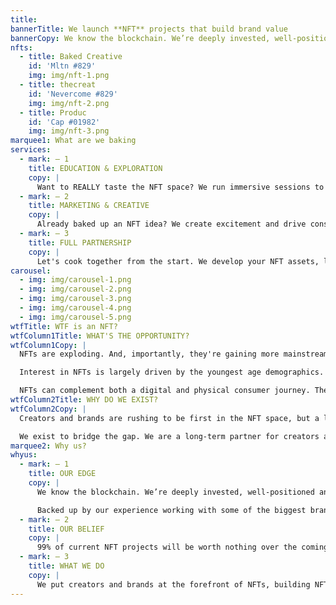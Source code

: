 ```yaml
---
title:
bannerTitle: We launch **NFT** projects that build brand value
bannerCopy: We know the blockchain. We’re deeply invested, well-positioned and experienced across the most important technology and creative platforms in the NFT world.
nfts:
  - title: Baked Creative
    id: 'Mltn #829'
    img: img/nft-1.png
  - title: thecreat
    id: 'Nevercome #829'
    img: img/nft-2.png
  - title: Produc
    id: 'Cap #01982'
    img: img/nft-3.png
marquee1: What are we baking
services:
  - mark: — 1
    title: EDUCATION & EXPLORATION
    copy: |
      Want to REALLY taste the NFT space? We run immersive sessions to educate your team on NFTs, crypto and the metaverse - then help you make your first move.
  - mark: — 2
    title: MARKETING & CREATIVE
    copy: |
      Already baked up an NFT idea? We create excitement and drive consumers to engage with your NFT through great creative, media and community building.
  - mark: — 3
    title: FULL PARTNERSHIP
    copy: |
      Let's cook together from the start. We develop your NFT assets, launch strategy, smart contract and much more. Everything you need for a successful NFT launch.
carousel:
  - img: img/carousel-1.png
  - img: img/carousel-2.png
  - img: img/carousel-3.png
  - img: img/carousel-4.png
  - img: img/carousel-5.png
wtfTitle: WTF is an NFT?
wtfColumn1Title: WHAT'S THE OPPORTUNITY?
wtfColumn1Copy: |
  NFTs are exploding. And, importantly, they're gaining more mainstream relevance. The rapid growth in interest in NFTs is built upon the first layer of the web, the internet, and the second layer, social media. We see the blockchain and NFTs as the third, emerging layer of modern consumer technology.

  Interest in NFTs is largely driven by the youngest age demographics. They allow direct engagement and co-creation with content creators, inspiring consumers with purpose & scaling consumer participation and engagement.

  NFTs can complement both a digital and physical consumer journey. The culture is driven by drops and collaborations, which enables brands to create a launch culture of collaborations and dedicated product capsules to drive meaningful energy.
wtfColumn2Title: WHY DO WE EXIST?
wtfColumn2Copy: |
  Creators and brands are rushing to be first in the NFT space, but a lack of knowledge is leading to the market being flooded with low quality, poorly executed launches.

  We exist to bridge the gap. We are a long-term partner for creators and brands who see NFTs through the lens of an opportunity to deliver value to their consumers over the net 50 years.
marquee2: Why us?
whyus:
  - mark: — 1
    title: OUR EDGE
    copy: |
      We know the blockchain. We’re deeply invested, well-positioned and experienced across the most important technology and creative platforms in the NFT world.

      Backed up by our experience working with some of the biggest brands in the world, we can deliver brand-defining NFT launches.
  - mark: — 2
    title: OUR BELIEF
    copy: |
      99% of current NFT projects will be worth nothing over the coming years. They are built on dangerously short-term thinking. We are thinking dramatically more long-term. NFT projects we collaborate on must have a vision to give consumers value, using the technology as gateway to building brand value.
  - mark: — 3
    title: WHAT WE DO
    copy: |
      We put creators and brands at the forefront of NFTs, building NFT projects that deliver long-term value for consumers, creators and brands.
---
```

